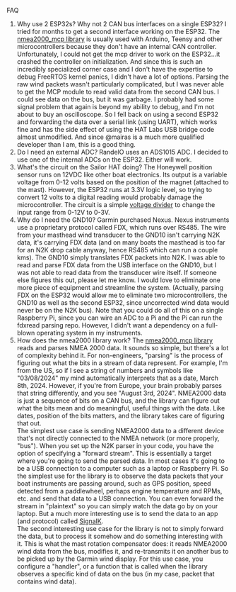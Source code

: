 FAQ
<ol>
<li>Why use 2 ESP32s? Why not 2 CAN bus interfaces on a single ESP32?
I tried for months to get a second interface working on the ESP32. The <a href=https://github.com/ttlappalainen/NMEA2000_mcp>nmea2000_mcp library</a> is usually used with Arduino, Teensy and other microcontrollers because they don't have an internal CAN controller. Unfortunately, I could not get the mcp driver to work on the ESP32...it crashed the controller on initialization. And since this is such an incredibly specialized corner case and I don't have the expertise to debug FreeRTOS kernel panics, I didn't have a lot of options. Parsing the raw wind packets wasn't particularly complicated, but I was never able to get the MCP module to read valid data from the second CAN bus. I could see data on the bus, but it was garbage. I probably had some signal problem that again is beyond my ability to debug, and I'm not about to buy an oscilloscope. So I fell back on using a second ESP32 and forwarding the data over a serial link (using UART), which works fine and has the side effect of using the HAT Labs USB bridge code almost unmodified. And since @mairas is a much more qualified developer than I am, this is a good thing.
</li>
<li>Do I need an external ADC?
RandelO uses an ADS1015 ADC. I decided to use one of the internal ADCs on the ESP32. Either will work.
</li>
<li>What's the circuit on the Sailor HAT doing?
The Honeywell position sensor runs on 12VDC like other boat electronics. Its output is a variable voltage from 0-12 volts based on the position of the magnet (attached to the mast). However, the ESP32 runs at 3.3V logic level, so trying to convert 12 volts to a digital reading would probably damage the microcontroller. The circuit is a simple <a href=https://en.wikipedia.org/wiki/Voltage_divider>voltage divider</a> to change the input range from 0-12V to 0-3V.
</li>
<li>Why do I need the GND10?
Garmin purchased Nexus. Nexus instruments use a proprietary protocol called FDX, which runs over RS485. The wire from your masthead wind transducer to the GND10 isn't carrying N2K data, it's carrying FDX data (and on many boats the masthead is too far for an N2K drop cable anyway, hence RS485 which can run a couple kms). The GND10 simply translates FDX packets into N2K. I was able to read and parse FDX data from the USB interface on the GND10, but I was not able to read data from the transducer wire itself. If someone else figures this out, please let me know. I would love to eliminate one more piece of equipment and streamline the system. (Actually, parsing FDX on the ESP32 would allow me to eliminate two microcontrollers, the GND10 as well as the second ESP32, since uncorrected wind data would never be on the N2K bus). Note that you could do all of this on a single Raspberry Pi, since you can wire an ADC to a Pi and the Pi can run the fdxread parsing repo. However, I didn't want a dependency on a full-blown operating system in my instruments.
<li>How does the nmea2000 library work?
The <a href=https://github.com/ttlappalainen/NMEA2000_mcp>nmea2000_mcp library</a> reads and parses NMEA 2000 data. It sounds so simple, but there's a lot of complexity behind it. For non-engineers, "parsing" is the process of figuring out what the bits in a stream of data represent. For example, I'm from the US, so if I see a string of numbers and symbols like "03/08/2024" my mind automatically interprets that as a date, March 8th, 2024. However, if you're from Europe, your brain probably parses that string differently, and you see "August 3rd, 2024". NMEA2000 data is just a sequence of bits on a CAN bus, and the library can figure out what the bits mean and do meaningful, useful things with the data. Like dates, position of the bits matters, and the library takes care of figuring that out.<br>
The simplest use case is sending NMEA2000 data to a different device that's not directly connected to the NMEA network (or more properly, "bus"). When you set up the N2K parser in your code, you have the option of specifying a "forward stream". This is essentially a target where you're going to send the parsed data. In most cases it's going to be a USB connection to a computer such as a laptop or Raspberry Pi. So the simplest use for the library is to observe the data packets that your boat instruments are passing around, such as GPS position, speed detected from a paddlewheel, perhaps engine temperature and RPMs, etc. and send that data to a USB connection. You can even forward the stream in "plaintext" so you can simply watch the data go by on your laptop. But a much more interesting use is to send the data to an app (and protocol) called <a href=https://signalk.org/>SignalK</a>. <br>
The second interesting use case for the library is not to simply forward the data, but to process it somehow and do something interesting with it. This is what the mast rotation compensator does: it reads NMEA2000 wind data from the bus, modifies it, and re-transmits it on another bus to be picked up by the Garmin wind display. For this use case, you configure a "handler", or a function that is called when the library observes a specific kind of data on the bus (in my case, packet that contains wind data).
</li>
</ol>
